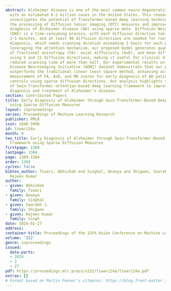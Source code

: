 ```yaml
---
abstract: Alzheimer disease is one of the most common neuro-degenerative diseases,
  with an estimated 6.2 million cases in the United States. This research article
  investigates the potential of Transformer-based deep learning techniques to accelerate
  the processing of diffusion tensor imaging (DTI) measures and improve the early
  diagnosis of Alzheimer disease (AD) using sparse data. Diffusion Weighted Imaging
  (DWI) is a time-consuming process, with each diffusion direction taking between
  2-5 minutes, and at least 40 diffusion directions are needed for routine clinical
  diagnosis, which needs scanning duration exceeding 3 hours for each patient. By
  leveraging the attention mechanism, our proposed model generates quantitative measures
  of fractional anisotropy (FA), axial diffusivity (AxD), and mean diffusivity (MD)
  using 5 and 21 diffusion directions, making it useful for clinical diagnosis through
  reduced scanning time of more than half. Our experimental results on the Alzheimer’s
  Disease Neuroimaging Initiative (ADNI) dataset demonstrate that our proposed model
  outperforms the traditional linear least square method, achieving accurate quantitative
  measurement of FA, AxD, and MD scores for early diagnosis of AD patients from healthy
  controls using sparse diffusion directions. Our analysis highlights the potential
  of Swin-Transformer attention-based deep learning framework to improve the early
  diagnosis and treatment of Alzheimer’s disease.
section: Contributed Papers
title: Early Diagnosis of Alzheimer through Swin-Transformer-Based Deep Learning Framework
  using Sparse Diffusion Measures
layout: inproceedings
series: Proceedings of Machine Learning Research
publisher: PMLR
issn: 2640-3498
id: tiwari24a
month: 0
tex_title: Early Diagnosis of Alzheimer through Swin-Transformer-Based Deep Learning
  Framework using Sparse Diffusion Measures
firstpage: 1369
lastpage: 1384
page: 1369-1384
order: 1369
cycles: false
bibtex_author: Tiwari, Abhishek and Singhal, Ananya and Shigwan, Saurabh J. and Singh,
  Rajeev Kumar
author:
- given: Abhishek
  family: Tiwari
- given: Ananya
  family: Singhal
- given: Saurabh J.
  family: Shigwan
- given: Rajeev Kumar
  family: Singh
date: 2024-02-27
address:
container-title: Proceedings of the 15th Asian Conference on Machine Learning
volume: '222'
genre: inproceedings
issued:
  date-parts:
  - 2024
  - 2
  - 27
pdf: https://proceedings.mlr.press/v222/tiwari24a/tiwari24a.pdf
extras: []
# Format based on Martin Fenner's citeproc: https://blog.front-matter.io/posts/citeproc-yaml-for-bibliographies/
---
```

